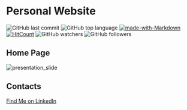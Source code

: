 # Personal Website

![GitHub last commit](https://img.shields.io/github/last-commit/OlegRyzhkov2020/OlegRyzhkov2020.github.io)
![GitHub top language](https://img.shields.io/github/languages/top/OlegRyzhkov2020/OlegRyzhkov2020.github.io)
[![made-with-Markdown](https://img.shields.io/badge/Made%20with-Markdown-1f425f.svg)](http://commonmark.org)
[![HitCount](http://hits.dwyl.com/OlegRyzhkov2020/oil-project.svg)](http://hits.dwyl.com/OlegRyzhkov2020/OlegRyzhkov2020.github.io)
![GitHub watchers](https://img.shields.io/github/watchers/OlegRyzhkov2020/sql-challenge?label=Watch&style=social)
![GitHub followers](https://img.shields.io/github/followers/OlegRyzhkov2020?label=Follow&style=social)


## Home Page

![presentation_slide](images/cities/home_page.png)


## Contacts
[Find Me on
LinkedIn](https://www.linkedin.com/in/oleg-n-ryzhkov/)
